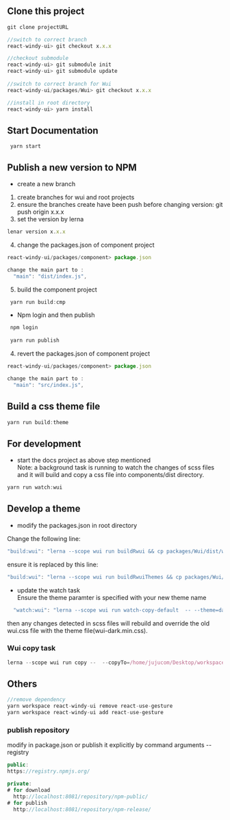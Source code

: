 ## Clone this project
```js
git clone projectURL

//switch to correct branch
react-windy-ui> git checkout x.x.x

//checkout submodule
react-windy-ui> git submodule init
react-windy-ui> git submodule update
  
//switch to correct branch for Wui 
react-windy-ui/packages/Wui> git checkout x.x.x

//install in root directory
react-windy-ui> yarn install

```


## Start Documentation
```
 yarn start
```

## Publish a new version to NPM

* create a new branch   

1. create branches for wui and root projects  
2. ensure the branches create have been push before changing version: git push origin x.x.x  
3. set the version by lerna
```javascript
lenar version x.x.x
```
4. change the packages.json of component project
```javascript
react-windy-ui/packages/component> package.json

change the main part to :
  "main": "dist/index.js",
```

5. build the component project  
```javascript
 yarn run build:cmp
```

* Npm login and then publish 
```javascript
 npm login
 
 yarn run publish
```
4. revert the packages.json of component project
```javascript
react-windy-ui/packages/component> package.json

change the main part to :
  "main": "src/index.js",
```

## Build a css theme file
```js
yarn run build:theme 

```

## For development
* start the docs project as above step mentioned   
Note: a background task is running to watch the changes of scss files and it will build and copy a css file into components/dist directory.
```js
yarn run watch:wui
```

## Develop a theme
* modify the packages.json in root directory  

Change the following line:
```javascript
"build:wui": "lerna --scope wui run buildRwui && cp packages/Wui/dist/wui-dark.min.css packages/components/wui.css",
```
ensure it is replaced by this line:
```javascript
"build:wui": "lerna --scope wui run buildRwuiThemes && cp packages/Wui/dist/wui-dark.min.css packages/components/wui.css",
```

* update the watch task  
Ensure the theme paramter is specified with your new theme name  
```javascript
  "watch:wui": "lerna --scope wui run watch-copy-default  -- --theme=dark --copyTo=/home/jujucom/Desktop/workspace/projects/react-windy-ui/packages/components/dist/",
```
then any changes detected in scss files will rebuild and override the old wui.css file with the theme file(wui-dark.min.css).


### Wui copy task
```javascript
lerna --scope wui run copy --  --copyTo=/home/jujucom/Desktop/workspace/projects/react-windy-ui/packages/components/dist/
```

## Others
```js
//remove dependency
yarn workspace react-windy-ui remove react-use-gesture
yarn workspace react-windy-ui add react-use-gesture

```


### publish repository
modify in package.json or publish it explicitly by command arguments --registry
```javascript
public: 
https://registry.npmjs.org/

private:
# for download
  http://localhost:8081/repository/npm-public/
# for publish
  http://localhost:8081/repository/npm-release/
```